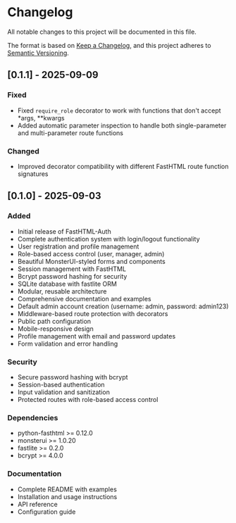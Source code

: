 # Changelog

All notable changes to this project will be documented in this file.

The format is based on [Keep a Changelog](https://keepachangelog.com/en/1.0.0/),
and this project adheres to [Semantic Versioning](https://semver.org/spec/v2.0.0.html).

## [0.1.1] - 2025-09-09

### Fixed
- Fixed `require_role` decorator to work with functions that don't accept *args, **kwargs
- Added automatic parameter inspection to handle both single-parameter and multi-parameter route functions

### Changed
- Improved decorator compatibility with different FastHTML route function signatures

## [0.1.0] - 2025-09-03

### Added
- Initial release of FastHTML-Auth
- Complete authentication system with login/logout functionality  
- User registration and profile management
- Role-based access control (user, manager, admin)
- Beautiful MonsterUI-styled forms and components
- Session management with FastHTML
- Bcrypt password hashing for security
- SQLite database with fastlite ORM
- Modular, reusable architecture
- Comprehensive documentation and examples
- Default admin account creation (username: admin, password: admin123)
- Middleware-based route protection with decorators
- Public path configuration
- Mobile-responsive design
- Profile management with email and password updates
- Form validation and error handling

### Security
- Secure password hashing with bcrypt
- Session-based authentication
- Input validation and sanitization
- Protected routes with role-based access control

### Dependencies
- python-fasthtml >= 0.12.0
- monsterui >= 1.0.20
- fastlite >= 0.2.0
- bcrypt >= 4.0.0

### Documentation
- Complete README with examples
- Installation and usage instructions
- API reference
- Configuration guide